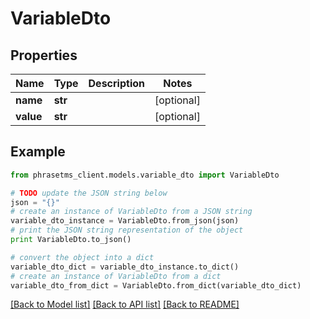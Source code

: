 # VariableDto

## Properties

| Name      | Type    | Description | Notes      |
| --------- | ------- | ----------- | ---------- |
| **name**  | **str** |             | [optional] |
| **value** | **str** |             | [optional] |

## Example

```python
from phrasetms_client.models.variable_dto import VariableDto

# TODO update the JSON string below
json = "{}"
# create an instance of VariableDto from a JSON string
variable_dto_instance = VariableDto.from_json(json)
# print the JSON string representation of the object
print VariableDto.to_json()

# convert the object into a dict
variable_dto_dict = variable_dto_instance.to_dict()
# create an instance of VariableDto from a dict
variable_dto_from_dict = VariableDto.from_dict(variable_dto_dict)
```

[[Back to Model list]](../README.md#documentation-for-models) [[Back to API list]](../README.md#documentation-for-api-endpoints) [[Back to README]](../README.md)
